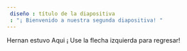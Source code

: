 ```yaml
---
 diseño : título de la diapositiva
 : "¡ Bienvenido a nuestra segunda diapositiva! "
---
```

Hernan estuvo Aqui ¡ 
Use la flecha izquierda para regresar!
